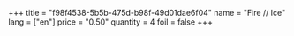 +++
title = "f98f4538-5b5b-475d-b98f-49d01dae6f04"
name = "Fire // Ice"
lang = ["en"]
price = "0.50"
quantity = 4
foil = false
+++
